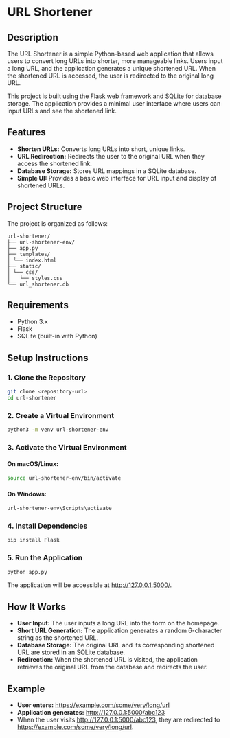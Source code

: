 # URL Shortener

## Description
The URL Shortener is a simple Python-based web application that allows users to convert long URLs into shorter, more manageable links. Users input a long URL, and the application generates a unique shortened URL. When the shortened URL is accessed, the user is redirected to the original long URL.

This project is built using the Flask web framework and SQLite for database storage. The application provides a minimal user interface where users can input URLs and see the shortened link.

## Features
- **Shorten URLs:** Converts long URLs into short, unique links.
- **URL Redirection:** Redirects the user to the original URL when they access the shortened link.
- **Database Storage:** Stores URL mappings in a SQLite database.
- **Simple UI:** Provides a basic web interface for URL input and display of shortened URLs.

## Project Structure
The project is organized as follows:
```
url-shortener/ 
├── url-shortener-env/  
├── app.py 
├── templates/ 
│ └── index.html  
├── static/ 
│ └── css/ 
│   └── styles.css  
└── url_shortener.db 
```

## Requirements
- Python 3.x
- Flask
- SQLite (built-in with Python)

## Setup Instructions
### 1. Clone the Repository
```bash
git clone <repository-url>
cd url-shortener
```
### 2. Create a Virtual Environment
```bash
python3 -m venv url-shortener-env
```
### 3. Activate the Virtual Environment
#### On macOS/Linux:
```bash
source url-shortener-env/bin/activate
```
#### On Windows:
```bash
url-shortener-env\Scripts\activate
```
### 4. Install Dependencies
```bash
pip install Flask
```
### 5. Run the Application
```bash
python app.py
```
The application will be accessible at http://127.0.0.1:5000/.

## How It Works
- **User Input:** The user inputs a long URL into the form on the homepage.
- **Short URL Generation:** The application generates a random 6-character string as the shortened URL.
- **Database Storage:** The original URL and its corresponding shortened URL are stored in an SQLite database.
- **Redirection:** When the shortened URL is visited, the application retrieves the original URL from the database and redirects the user.

## Example
- **User enters:** https://example.com/some/very/long/url
- **Application generates:** http://127.0.0.1:5000/abc123
- When the user visits http://127.0.0.1:5000/abc123, they are redirected to https://example.com/some/very/long/url.
